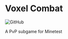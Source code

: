 # Voxel Combat
![GitHub](https://img.shields.io/github/license/LoneWolfHT/Voxel_Combat.svg)

A PvP subgame for Minetest
